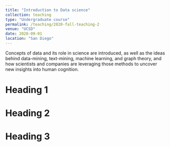 ```yaml
---
title: "Introduction to Data science"
collection: teaching
type: "Undergraduate course"
permalink: /teaching/2020-fall-teaching-2
venue: "UCSD"
date: 2020-09-01
location: "San Diego"
---
```


Concepts of data and its role in science are introduced, as well as the ideas behind data-mining, text-mining, machine learning, and graph theory, and how scientists and companies are leveraging those methods to uncover new insights into human cognition.

Heading 1
======

Heading 2
======

Heading 3
======

